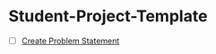 # Student-Project-Template
- [ ] [Create Problem Statement](https://github.com/mrjloswald/Student-Project-Template/issues/new?assignees=&labels=problem+statement&projects=&template=problem-statement.md&title=Problem+Statement)

